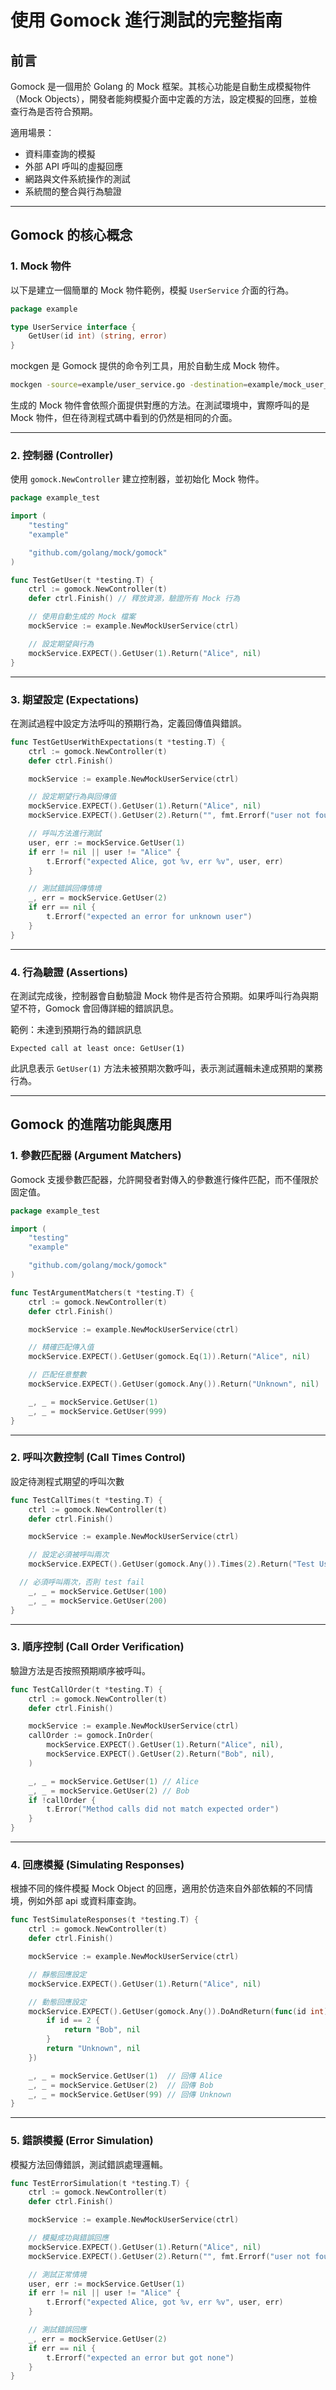 # 使用 Gomock 進行測試的完整指南

## 前言

Gomock 是一個用於 Golang 的 Mock 框架。其核心功能是自動生成模擬物件（Mock Objects），開發者能夠模擬介面中定義的方法，設定模擬的回應，並檢查行為是否符合預期。

適用場景：

- 資料庫查詢的模擬
- 外部 API 呼叫的虛擬回應
- 網路與文件系統操作的測試
- 系統間的整合與行為驗證

---

## Gomock 的核心概念

### 1. Mock 物件

以下是建立一個簡單的 Mock 物件範例，模擬 `UserService` 介面的行為。

```go
package example

type UserService interface {
    GetUser(id int) (string, error)
}
```

mockgen 是 Gomock 提供的命令列工具，用於自動生成 Mock 物件。

```bash
mockgen -source=example/user_service.go -destination=example/mock_user_service.go
```

生成的 Mock 物件會依照介面提供對應的方法。在測試環境中，實際呼叫的是 Mock 物件，但在待測程式碼中看到的仍然是相同的介面。

---

### 2. 控制器 (Controller)

使用 `gomock.NewController` 建立控制器，並初始化 Mock 物件。

```go
package example_test

import (
	"testing"
	"example"

	"github.com/golang/mock/gomock"
)

func TestGetUser(t *testing.T) {
	ctrl := gomock.NewController(t)
	defer ctrl.Finish() // 釋放資源，驗證所有 Mock 行為

	// 使用自動生成的 Mock 檔案
	mockService := example.NewMockUserService(ctrl)

	// 設定期望與行為
	mockService.EXPECT().GetUser(1).Return("Alice", nil)
}
```

---

### 3. 期望設定 (Expectations)

在測試過程中設定方法呼叫的預期行為，定義回傳值與錯誤。

```go
func TestGetUserWithExpectations(t *testing.T) {
	ctrl := gomock.NewController(t)
	defer ctrl.Finish()

	mockService := example.NewMockUserService(ctrl)

	// 設定期望行為與回傳值
	mockService.EXPECT().GetUser(1).Return("Alice", nil)
	mockService.EXPECT().GetUser(2).Return("", fmt.Errorf("user not found"))

	// 呼叫方法進行測試
	user, err := mockService.GetUser(1)
	if err != nil || user != "Alice" {
		t.Errorf("expected Alice, got %v, err %v", user, err)
	}

	// 測試錯誤回傳情境
	_, err = mockService.GetUser(2)
	if err == nil {
		t.Errorf("expected an error for unknown user")
	}
}
```

---

### 4. 行為驗證 (Assertions)

在測試完成後，控制器會自動驗證 Mock 物件是否符合預期。如果呼叫行為與期望不符，Gomock 會回傳詳細的錯誤訊息。

範例：未達到預期行為的錯誤訊息

```shell
Expected call at least once: GetUser(1)
```

此訊息表示 `GetUser(1)` 方法未被預期次數呼叫，表示測試邏輯未達成預期的業務行為。

---

## Gomock 的進階功能與應用

### 1. 參數匹配器 (Argument Matchers)

Gomock 支援參數匹配器，允許開發者對傳入的參數進行條件匹配，而不僅限於固定值。

```go
package example_test

import (
	"testing"
	"example"

	"github.com/golang/mock/gomock"
)

func TestArgumentMatchers(t *testing.T) {
	ctrl := gomock.NewController(t)
	defer ctrl.Finish()

	mockService := example.NewMockUserService(ctrl)

	// 精確匹配傳入值
	mockService.EXPECT().GetUser(gomock.Eq(1)).Return("Alice", nil)

	// 匹配任意整數
	mockService.EXPECT().GetUser(gomock.Any()).Return("Unknown", nil)

	_, _ = mockService.GetUser(1)
	_, _ = mockService.GetUser(999)
}
```

---

### 2. 呼叫次數控制 (Call Times Control)

設定待測程式期望的呼叫次數

```go
func TestCallTimes(t *testing.T) {
	ctrl := gomock.NewController(t)
	defer ctrl.Finish()

	mockService := example.NewMockUserService(ctrl)

	// 設定必須被呼叫兩次
	mockService.EXPECT().GetUser(gomock.Any()).Times(2).Return("Test User", nil)

  // 必須呼叫兩次，否則 test fail
	_, _ = mockService.GetUser(100)
	_, _ = mockService.GetUser(200)
}
```

---

### 3. 順序控制 (Call Order Verification)

驗證方法是否按照預期順序被呼叫。

```go
func TestCallOrder(t *testing.T) {
	ctrl := gomock.NewController(t)
	defer ctrl.Finish()

	mockService := example.NewMockUserService(ctrl)
	callOrder := gomock.InOrder(
		mockService.EXPECT().GetUser(1).Return("Alice", nil),
		mockService.EXPECT().GetUser(2).Return("Bob", nil),
	)

	_, _ = mockService.GetUser(1) // Alice
	_, _ = mockService.GetUser(2) // Bob
	if !callOrder {
		t.Error("Method calls did not match expected order")
	}
}
```

---

### 4. 回應模擬 (Simulating Responses)

根據不同的條件模擬 Mock Object 的回應，適用於仿造來自外部依賴的不同情境，例如外部 api 或資料庫查詢。

```go
func TestSimulateResponses(t *testing.T) {
	ctrl := gomock.NewController(t)
	defer ctrl.Finish()

	mockService := example.NewMockUserService(ctrl)

	// 靜態回應設定
	mockService.EXPECT().GetUser(1).Return("Alice", nil)

	// 動態回應設定
	mockService.EXPECT().GetUser(gomock.Any()).DoAndReturn(func(id int) (string, error) {
		if id == 2 {
			return "Bob", nil
		}
		return "Unknown", nil
	})

	_, _ = mockService.GetUser(1)  // 回傳 Alice
	_, _ = mockService.GetUser(2)  // 回傳 Bob
	_, _ = mockService.GetUser(99) // 回傳 Unknown
}
```

---

### 5. 錯誤模擬 (Error Simulation)

模擬方法回傳錯誤，測試錯誤處理邏輯。

```go
func TestErrorSimulation(t *testing.T) {
	ctrl := gomock.NewController(t)
	defer ctrl.Finish()

	mockService := example.NewMockUserService(ctrl)

	// 模擬成功與錯誤回應
	mockService.EXPECT().GetUser(1).Return("Alice", nil)
	mockService.EXPECT().GetUser(2).Return("", fmt.Errorf("user not found"))

	// 測試正常情境
	user, err := mockService.GetUser(1)
	if err != nil || user != "Alice" {
		t.Errorf("expected Alice, got %v, err %v", user, err)
	}

	// 測試錯誤回應
	_, err = mockService.GetUser(2)
	if err == nil {
		t.Errorf("expected an error but got none")
	}
}
```
